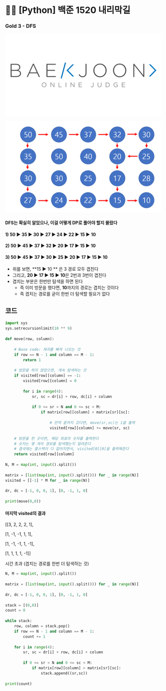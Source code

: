 # 🧑‍💻 [Python] 백준 1520 내리막길

### Gold 3 - DFS

![boj-og](백준_1374.assets/boj-og.png)

![image-20230215170834061](35_백준_1520.assets/image-20230215170834061.png)



#### DFS는 확실히 알았으나, 이걸 어떻게 DP로 풀어야 할지 몰랐다

#### 1) 50 ▶️ 35 ▶️ 30 ▶️ 27 ▶️ 24 ▶️ 22 ▶️ 15 ▶️ 10 

#### 2) 50 ▶️ 45 ▶️ 37 ▶️ 32 ▶️ 20 ▶️ 17 ▶️ 15 ▶️ 10

#### 3) 50 ▶️ 45 ▶️ 37 ▶️ 30 ▶️ 25 ▶️ 20  ▶️ 17 ▶️ 15 ▶️ 10

- 위를 보면, **15 ▶️ 10 ** 은 3 경로 모두 겹친다
- 그리고, **20 ▶️ 17 ▶️ 15 ▶️ 10**은 2번과 3번이 겹친다
- 겹치는 부분은 한번만 탐색을 하면 된다
  - 즉 이미 방문을 했다면, **10**까지의 경로는 겹치는 것이다
  - 즉 겹치는 경로를 굳이 한번 더 탐색할 필요가 없다



## 코드

``` python
import sys
sys.setrecursionlimit(10 ** 9)

def move(row, column):

    # Base code: 재귀를 빠져 나오는 것
    if row == N - 1 and column == M - 1:
        return 1

    # 방문을 하지 않았으면, 계속 탐색하는 것
    if visited[row][column] == -1:
        visited[row][column] = 0

        for i in range(4):
            sr, sc = dr[i] + row, dc[i] + column

            if 0 <= sr < N and 0 <= sc < M:
                if matrix[row][column] > matrix[sr][sc]:

                    # 만약 끝까지 갔다면, move(sr,sc)는 1을 출력
                    visited[row][column] += move(sr, sc)

    # 방문을 한 곳이면, 해당 좌표의 숫자를 출력한다
    # 숫자는 몇 개의 경로를 탐색했는지 알려준다
    # 결국에는 콜스택이 다 없어지면서, visited[0][0]을 출력해준다
    return visited[row][column]

N, M = map(int, input().split())

matrix = [list(map(int, input().split())) for _ in range(N)]
visited = [[-1] * M for _ in range(N)]

dr, dc = [-1, 0, 0, 1], [0, -1, 1, 0]

print(move(0,0))
```



#### 마지막 visited의 결과

[[3, 2, 2, 2, 1], 

[1, -1, -1, 1, 1], 

[1, -1, -1, 1, -1], 

[1, 1, 1, 1, -1]]



시간 초과 (겹치는 경로를 한번 더 탐색하는 것)

```python
N, M = map(int, input().split())

matrix = [list(map(int, input().split())) for _ in range(N)]

dr, dc = [-1, 0, 0, 1], [0, -1, 1, 0]

stack = [(0,0)]
count = 0

while stack:
    row, column = stack.pop()
    if row == N - 1 and column == M - 1:
        count += 1

    for i in range(4):
        sr, sc = dr[i] + row, dc[i] + column

        if 0 <= sr < N and 0 <= sc < M:
            if matrix[row][column] > matrix[sr][sc]:
                stack.append((sr,sc))

print(count)
```



